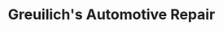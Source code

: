 ---
title: "Greuilich's Automotive Repair"
url: /chandler/greuilichs-automotive-repair/
shop: car repair
---